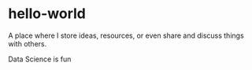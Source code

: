 # hello-world
A place where I store ideas, resources, or even share and discuss things with others.

Data Science is fun
